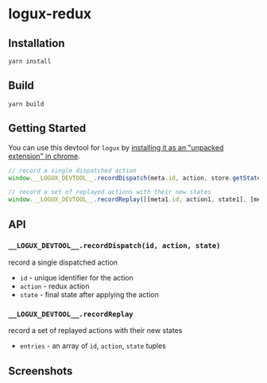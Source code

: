 # logux-redux

## Installation

`yarn install`

## Build

`yarn build`

## Getting Started

You can use this devtool for `logux` by [installing it as an "unpacked extension" in chrome](https://developer.chrome.com/docs/extensions/mv3/getstarted/#unpacked).

```ts
// record a single dispatched action
window.__LOGUX_DEVTOOL__.recordDispatch(meta.id, action, store.getState())

// record a set of replayed actions with their new states
window.__LOGUX_DEVTOOL__.recordReplay([[meta1.id, action1, state1], [meta2.id, action2, state2]])
```

## API

### `__LOGUX_DEVTOOL__.recordDispatch(id, action, state)`

record a single dispatched action

* `id` - unique identifier for the action
* `action` - redux action
* `state` - final state after applying the action

### `__LOGUX_DEVTOOL__.recordReplay`

record a set of replayed actions with their new states

* `entries` - an array of `id`, `action`, `state` tuples

## Screenshots

